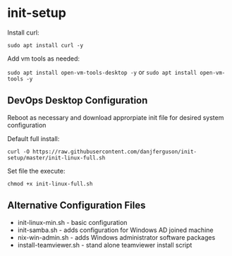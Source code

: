 # init-setup

Install curl:

`sudo apt install curl -y`

Add vm tools as needed:

`sudo apt install open-vm-tools-desktop -y` or `sudo apt install open-vm-tools -y`

## DevOps Desktop Configuration

Reboot as necessary and download approrpiate init file for desired system configuration

Default full install:

`curl -O https://raw.githubusercontent.com/danjferguson/init-setup/master/init-linux-full.sh`

Set file the execute:

`chmod +x init-linux-full.sh`

## Alternative Configuration Files

- init-linux-min.sh - basic configuration
- init-samba.sh - adds configuration for Windows AD joined machine
- nix-win-admin.sh - adds Windows administrator software packages
- install-teamviewer.sh - stand alone teamviewer install script
